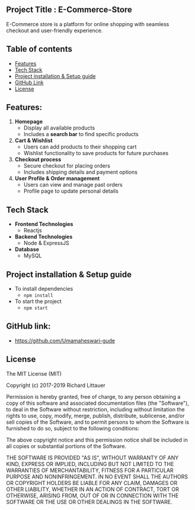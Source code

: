 ## Project Title :  E-Commerce-Store  
E-Commerce store is a platform for online shopping with seamless checkout and user-friendly experience.  
## Table of contents
- [Features](#features)
- [Tech Stack](#tech-stack)
- [Project installation & Setup guide](#project-installation&setup-guide)
- [GitHub Link](github-link)
- [License](#license)

## Features: 
1. **Homepage**  
    - Display all available products  
    - Includes a **search bar** to find specific products 
2. **Cart & Wishlist**  
    - Users can add products to their shopping cart  
    - Wishlist functionality to save products for future purchases  
3. **Checkout process**  
   - Secure checkout for placing orders  
   - Includes shipping details and payment options  
4. **User Profile & Order management**  
   - Users can view and manage past orders  
   - Profile page to update personal details 
## Tech Stack  
- **Frontend Technologies**  
  - Reactjs  
- **Backend Technologies**  
  - Node & ExpressJS
- **Database**  
  - MySQL
## Project installation & Setup guide 
   - To install dependencies  
     - `npm install`  
   - To start the project
      - `npm start`
## GitHub link:
   - https://github.com/Umamaheswari-gude
## License
The MIT License (MIT)

Copyright (c) 2017-2019 Richard Littauer

Permission is hereby granted, free of charge, to any person obtaining a copy
of this software and associated documentation files (the "Software"), to deal
in the Software without restriction, including without limitation the rights
to use, copy, modify, merge, publish, distribute, sublicense, and/or sell
copies of the Software, and to permit persons to whom the Software is
furnished to do so, subject to the following conditions:

The above copyright notice and this permission notice shall be included in all
copies or substantial portions of the Software.

THE SOFTWARE IS PROVIDED "AS IS", WITHOUT WARRANTY OF ANY KIND, EXPRESS OR
IMPLIED, INCLUDING BUT NOT LIMITED TO THE WARRANTIES OF MERCHANTABILITY,
FITNESS FOR A PARTICULAR PURPOSE AND NONINFRINGEMENT. IN NO EVENT SHALL THE
AUTHORS OR COPYRIGHT HOLDERS BE LIABLE FOR ANY CLAIM, DAMAGES OR OTHER
LIABILITY, WHETHER IN AN ACTION OF CONTRACT, TORT OR OTHERWISE, ARISING FROM,
OUT OF OR IN CONNECTION WITH THE SOFTWARE OR THE USE OR OTHER DEALINGS IN THE
SOFTWARE.
